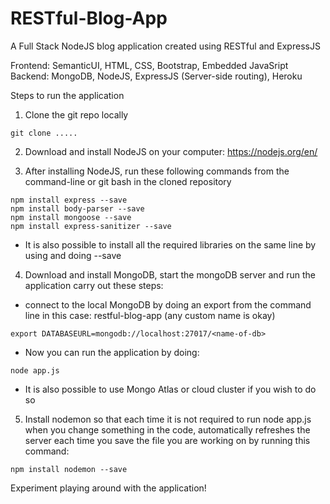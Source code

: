 # RESTful-Blog-App

A Full Stack NodeJS blog application created using RESTful and ExpressJS

Frontend: SemanticUI, HTML, CSS, Bootstrap, Embedded JavaSript
Backend: MongoDB, NodeJS, ExpressJS (Server-side routing), Heroku

Steps to run the application

1) Clone the git repo locally

```
git clone .....
```

2) Download and install NodeJS on your computer: https://nodejs.org/en/

3) After installing NodeJS, run these following commands from the command-line or git bash in the cloned repository

```
npm install express --save
npm install body-parser --save
npm install mongoose --save
npm install express-sanitizer --save
```

- It is also possible to install all the required libraries on the same line by using <space between names> and doing --save

4) Download and install MongoDB, start the mongoDB server and run the application carry out these steps: 

- connect to the local MongoDB by doing an export from the command line
<name-of-db> in this case: restful-blog-app (any custom name is okay)

```
export DATABASEURL=mongodb://localhost:27017/<name-of-db>
```

- Now you can run the application by doing: 

```node app.js```

- It is also possible to use Mongo Atlas or cloud cluster if you wish to do so

5) Install nodemon so that each time it is not required to run node app.js when you change something in the code, automatically refreshes the server each time you save the file you are working on by running this command: 

```npm install nodemon --save```

Experiment playing around with the application! 

